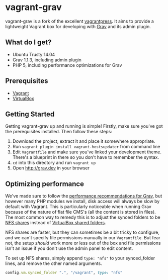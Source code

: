 # vagrant-grav

vagrant-grav is a fork of the excellent
[vagrantpress](https://github.com/vagrantpress/vagrantpress/). It aims to
provide a lightweight Vagrant box for developing with
[Grav](https://getgrav.org/) and its admin plugin.

## What do I get?

- Ubuntu Trusty 14.04
- Grav 1.1.3, including admin plugin
- PHP 5, including performance optimizations for Grav

## Prerequisites

- [Vagrant](http://www.vagrantup.com/downloads.html)
- [VirtualBox](https://www.virtualbox.org/wiki/Downloads)

## Getting Started

Getting vagrant-grav up and running is simple! Firstly, make sure you've got the
prerequisites installed. Then follow these steps:

1. Download the project, extract it and place it somewhere appropriate.
2. Run `vagrant plugin install vagrant-hostsupdater` from command line
3. Edit `Vagrantfile` and make sure you've linked your development theme.
There's a blueprint in there so you don't have to remember the syntax.
4. `cd` into this directory and run `vagrant up`
5. Open http://grav.dev in your browser

## Optimizing performance

We've made sure to follow the [performance recommendations for
Grav](https://learn.getgrav.org/basics/requirements#optional-modules), but
however many PHP modules we install, disk access will always be slow by default
with Vagrant. This is particularly noticeable when running Grav because of the
nature of flat file CMS's (all the content is stored in files). The most common
way to remedy this is to adjust the synced folders to be [NFS
shares](https://www.vagrantup.com/docs/synced-folders/nfs.html) instead of
[VirtualBox shared folders](https://www.vagrantup.com/docs/synced-folders/virtualbox.html).

NFS shares are faster, but they can sometimes be a bit tricky to configure, and
we can't specify file permissions manually in our `Vagrantfile`. But fear not,
the setup *should* work more or less out of the box and file permissions isn't
an issue if you don't use the admin panel to edit content.

To set up NFS shares, simply append `type: "nfs"` to your synced_folder lines,
and remove the other named arguments.

```rb
config.vm.synced_folder ".", "/vagrant", type: "nfs"
```
